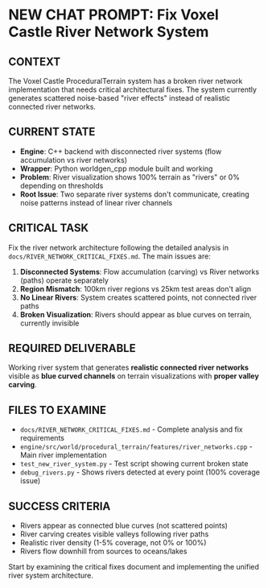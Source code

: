 # NEW CHAT PROMPT: Fix Voxel Castle River Network System

## CONTEXT
The Voxel Castle ProceduralTerrain system has a broken river network implementation that needs critical architectural fixes. The system currently generates scattered noise-based "river effects" instead of realistic connected river networks.

## CURRENT STATE
- **Engine**: C++ backend with disconnected river systems (flow accumulation vs river networks)
- **Wrapper**: Python worldgen_cpp module built and working
- **Problem**: River visualization shows 100% terrain as "rivers" or 0% depending on thresholds
- **Root Issue**: Two separate river systems don't communicate, creating noise patterns instead of linear river channels

## CRITICAL TASK
Fix the river network architecture following the detailed analysis in `docs/RIVER_NETWORK_CRITICAL_FIXES.md`. The main issues are:

1. **Disconnected Systems**: Flow accumulation (carving) vs River networks (paths) operate separately
2. **Region Mismatch**: 100km river regions vs 25km test areas don't align  
3. **No Linear Rivers**: System creates scattered points, not connected river paths
4. **Broken Visualization**: Rivers should appear as blue curves on terrain, currently invisible

## REQUIRED DELIVERABLE
Working river system that generates **realistic connected river networks** visible as **blue curved channels** on terrain visualizations with **proper valley carving**.

## FILES TO EXAMINE
- `docs/RIVER_NETWORK_CRITICAL_FIXES.md` - Complete analysis and fix requirements
- `engine/src/world/procedural_terrain/features/river_networks.cpp` - Main river implementation  
- `test_new_river_system.py` - Test script showing current broken state
- `debug_rivers.py` - Shows rivers detected at every point (100% coverage issue)

## SUCCESS CRITERIA
- Rivers appear as connected blue curves (not scattered points)
- River carving creates visible valleys following river paths
- Realistic river density (1-5% coverage, not 0% or 100%)
- Rivers flow downhill from sources to oceans/lakes

Start by examining the critical fixes document and implementing the unified river system architecture.
